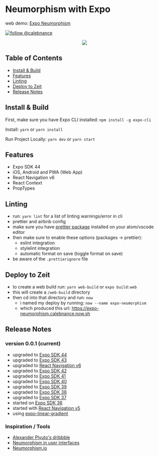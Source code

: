 # Neumorphism with Expo

web demo: [Expo Neumorphism](https://expo-neumorphism.vercel.app)


[![follow @calebnance](https://img.shields.io/twitter/follow/calebnance.svg?style=for-the-badge&logo=TWITTER&logoColor=FFFFFF&labelColor=00aced&logoWidth=20&color=lightgray)](https://twitter.com/calebnance)

<p align="center">
  <img src="screenshots/screenshare-3.jpg?raw=true" />
</p>

## Table of Contents

- [Install & Build](#install--build)
- [Features](#features)
- [Linting](#linting)
- [Deploy to Zeit](#deploy-to-zeit)
- [Release Notes](#release-notes)

## Install & Build

First, make sure you have Expo CLI installed: `npm install -g expo-cli`

Install: `yarn` or `yarn install`

Run Project Locally: `yarn dev` or `yarn start`

## Features

- Expo SDK 44
- iOS, Android and PWA (Web App)
- React Navigation v6
- React Context
- PropTypes

## Linting

- run: `yarn lint` for a list of linting warnings/error in cli
- prettier and airbnb config
- make sure you have [prettier package](https://atom.io/packages/prettier-atom) installed on your atom/vscode editor
- then make sure to enable these options (packages → prettier):
  - eslint integration
  - stylelint integration
  - automatic format on save (toggle format on save)
- be aware of the `.prettierignore` file

## Deploy to Zeit

- to create a web build run: `yarn web-build` or `expo build:web`
- this will create a `/web-build` directory
- then cd into that directory and run: `now`
  - i named my deploy by running: `now --name expo-neumorphism`
  - which produced this url: https://expo-neumorphism.calebnance.now.sh

## Release Notes

### version 0.0.1 (current)

- upgraded to [Expo SDK 44](https://blog.expo.dev/expo-sdk-44-4c4b8306584a)
- upgraded to [Expo SDK 43](https://blog.expo.dev/expo-sdk-43-aa9b3c7d5541)
- upgraded to [React Navigation v6](https://reactnavigation.org/docs/getting-started)
- upgraded to [Expo SDK 42](https://blog.expo.io/expo-sdk-42-579aee2348b6)
- upgraded to [Expo SDK 41](https://blog.expo.io/expo-sdk-41-12cc5232f2ef)
- upgraded to [Expo SDK 40](https://blog.expo.io/expo-sdk-40-is-now-available-d4d73e67da33)
- upgraded to [Expo SDK 39](https://blog.expo.io/expo-sdk-39-is-now-available-4c10aa825e3f)
- upgraded to [Expo SDK 38](https://blog.expo.io/expo-sdk-38-is-now-available-ab6cd30ca2ee)
- upgraded to [Expo SDK 37](https://blog.expo.io/expo-sdk-37-is-now-available-dd5770f066a6)
- started on [Expo SDK 36](https://blog.expo.io/expo-sdk-36-is-now-available-b91897b437fe)
- started with [React Navigation v5](https://reactnavigation.org/docs/5.x/getting-started)
- using [expo-linear-gradient](https://docs.expo.io/versions/latest/sdk/linear-gradient/)

### Inspiration / Tools

- [Alexander Plyuto's dribbble](https://dribbble.com/shots/7994421-Skeuomorph-Mobile-Banking)
- [Neumorphism in user interfaces](https://uxdesign.cc/neumorphism-in-user-interfaces-b47cef3bf3a6)
- [Neumorphism.io](https://neumorphism.io/#55b9f3)